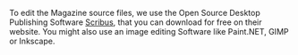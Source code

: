 To edit the Magazine source files, we use the Open Source Desktop Publishing Software [Scribus](https://www.scribus.net), that you can download for free on their website. You might also use an image editing Software like Paint.NET, GIMP or Inkscape.

